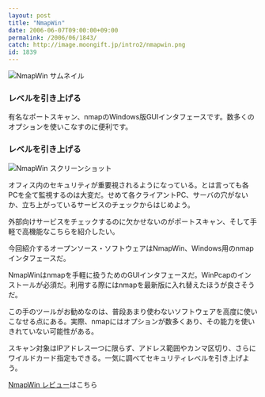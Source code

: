 ```yaml
---
layout: post
title: "NmapWin"
date: 2006-06-07T09:00:00+09:00
permalink: /2006/06/1843/
catch: http://image.moongift.jp/intro2/nmapwin.png
id: 1839
---
```

 ![NmapWin サムネイル](http://image.moongift.jp/intro2/nmapwin.t.png "NmapWin サムネイル")
  

### レベルを引き上げる
  
有名なポートスキャン、nmapのWindows版GUIインタフェースです。数多くのオプションを使いこなすのに便利です。  
<!--more-->  

### レベルを引き上げる
  

![NmapWin スクリーンショット](http://image.moongift.jp/intro2/nmapwin.png "NmapWin スクリーンショット")

  

オフィス内のセキュリティが重要視されるようになっている。とは言っても各PCを全て監視するのは大変だ。せめて各クライアントPC、サーバの穴がないか、立ち上がっているサービスのチェックからはじめよう。

  

外部向けサービスをチェックするのに欠かせないのがポートスキャン、そして手軽で高機能なこちらを紹介したい。

  

今回紹介するオープンソース・ソフトウェアはNmapWin、Windows用のnmapインタフェースだ。

  

NmapWinはnmapを手軽に扱うためのGUIインタフェースだ。WinPcapのインストールが必須だ。利用する際にはnmapを最新版に入れ替えたほうが良さそうだ。

  

この手のツールがお勧めなのは、普段あまり使わないソフトウェアを高度に使いこなせる点にある。実際、nmapにはオプションが数多くあり、その能力を使いきれていない可能性がある。

  

スキャン対象はIPアドレス一つに限らず、アドレス範囲やカンマ区切り、さらにワイルドカード指定もできる。一気に調べてセキュリティレベルを引き上げよう。

  

[NmapWin レビュー](http://oss.moongift.jp/review/i-1846.html)はこちら

